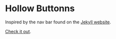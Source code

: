 # Hollow Buttonns

Inspired by the nav bar found on the [Jekyll website](https://jekyllrb.com).

[Check it out](http://harimohanraj.com/hollow-buttons/).
